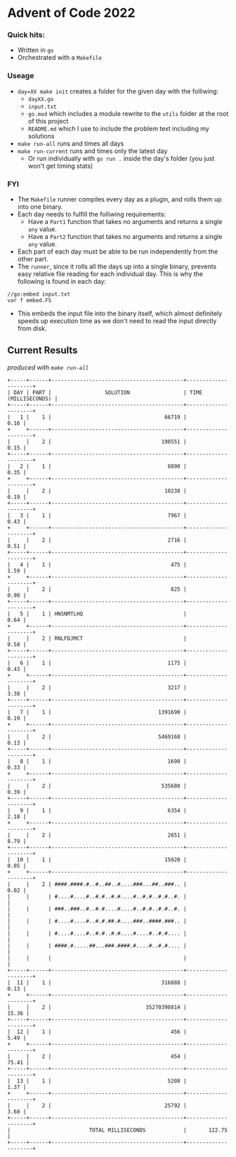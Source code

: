 # Advent of Code 2022

### Quick hits:
* Written in `go`
* Orchestrated with a `Makefile`

### Useage
* `day=XX make init` creates a folder for the given day with the folliwing:
    * `dayXX.go`
    * `input.txt`
    * `go.mod` which includes a module rewrite to the `utils` folder at the root of this project
    * `README.md` which I use to include the problem text including my solutions
* `make run-all` runs and times all days
* `make run-current` runs and times only the latest day
  * Or run individually  with `go run .` inside the day's folder (you just won't get timing stats)

### FYI
* The `Makefile` runner compiles every day as a plugin, and rolls them up into one binary.
* Each day needs to fulfill the folliwing requirements:
  * Have a `Part1` function that takes no arguments and returns a single `any` value.
  * Have a `Part2` function that takes no arguments and returns a single `any` value.
* Each part of each day must be able to be run independently from the other part.
* The `runner`, since it rolls all the days up into a single binary, prevents easy relative file reading for each individual day. This is why the following is found in each day: 
```
//go:embed input.txt
var f embed.FS
```
* This embeds the input file into the binary itself, which almost definitely speeds up execution time as we don't need to read the input directly from disk. 

## Current Results 
*produced with `make run-all`*

```
+-----+------+------------------------------------------+---------------------+
| DAY | PART |                 SOLUTION                 | TIME (MILLISECONDS) |
+-----+------+------------------------------------------+---------------------+
|   1 |    1 |                                    66719 |                0.16 |
+     +------+------------------------------------------+---------------------+
|     |    2 |                                   198551 |                0.15 |
+-----+------+------------------------------------------+---------------------+
|   2 |    1 |                                     8890 |                0.35 |
+     +------+------------------------------------------+---------------------+
|     |    2 |                                    10238 |                0.19 |
+-----+------+------------------------------------------+---------------------+
|   3 |    1 |                                     7967 |                0.43 |
+     +------+------------------------------------------+---------------------+
|     |    2 |                                     2716 |                0.51 |
+-----+------+------------------------------------------+---------------------+
|   4 |    1 |                                      475 |                1.59 |
+     +------+------------------------------------------+---------------------+
|     |    2 |                                      825 |                0.90 |
+-----+------+------------------------------------------+---------------------+
|   5 |    1 | HNSNMTLHQ                                |                0.64 |
+     +------+------------------------------------------+---------------------+
|     |    2 | RNLFDJMCT                                |                0.58 |
+-----+------+------------------------------------------+---------------------+
|   6 |    1 |                                     1175 |                0.43 |
+     +------+------------------------------------------+---------------------+
|     |    2 |                                     3217 |                3.38 |
+-----+------+------------------------------------------+---------------------+
|   7 |    1 |                                  1391690 |                0.19 |
+     +------+------------------------------------------+---------------------+
|     |    2 |                                  5469168 |                0.13 |
+-----+------+------------------------------------------+---------------------+
|   8 |    1 |                                     1690 |                0.33 |
+     +------+------------------------------------------+---------------------+
|     |    2 |                                   535680 |                0.39 |
+-----+------+------------------------------------------+---------------------+
|   9 |    1 |                                     6354 |                2.18 |
+     +------+------------------------------------------+---------------------+
|     |    2 |                                     2651 |                8.79 |
+-----+------+------------------------------------------+---------------------+
|  10 |    1 |                                    15020 |                0.05 |
+     +------+------------------------------------------+---------------------+
|     |    2 | ####.####.#..#..##..#....###...##..###.. |                0.02 |
|     |      | #....#....#..#.#..#.#....#..#.#..#.#..#. |                     |
|     |      | ###..###..#..#.#....#....#..#.#..#.#..#. |                     |
|     |      | #....#....#..#.#.##.#....###..####.###.. |                     |
|     |      | #....#....#..#.#..#.#....#....#..#.#.... |                     |
|     |      | ####.#.....##...###.####.#....#..#.#.... |                     |
|     |      |                                          |                     |
+-----+------+------------------------------------------+---------------------+
|  11 |    1 |                                   316888 |                0.13 |
+     +------+------------------------------------------+---------------------+
|     |    2 |                              35270398814 |               15.36 |
+-----+------+------------------------------------------+---------------------+
|  12 |    1 |                                      456 |                5.49 |
+     +------+------------------------------------------+---------------------+
|     |    2 |                                      454 |               75.41 |
+-----+------+------------------------------------------+---------------------+
|  13 |    1 |                                     5208 |                1.37 |
+     +------+------------------------------------------+---------------------+
|     |    2 |                                    25792 |                3.60 |
+-----+------+------------------------------------------+---------------------+
|                         TOTAL MILLISECONDS            |       122.75        |
+-----+------+------------------------------------------+---------------------+   
```
